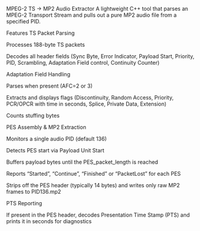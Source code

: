 MPEG-2 TS → MP2 Audio Extractor
A lightweight C++ tool that parses an MPEG-2 Transport Stream and pulls out a pure MP2 audio file from a specified PID.

Features
TS Packet Parsing

Processes 188-byte TS packets

Decodes all header fields (Sync Byte, Error Indicator, Payload Start, Priority, PID, Scrambling, Adaptation Field control, Continuity Counter)

Adaptation Field Handling

Parses when present (AFC=2 or 3)

Extracts and displays flags (Discontinuity, Random Access, Priority, PCR/OPCR with time in seconds, Splice, Private Data, Extension)

Counts stuffing bytes

PES Assembly & MP2 Extraction

Monitors a single audio PID (default 136)

Detects PES start via Payload Unit Start

Buffers payload bytes until the PES_packet_length is reached

Reports “Started”, “Continue”, “Finished” or “PacketLost” for each PES

Strips off the PES header (typically 14 bytes) and writes only raw MP2 frames to PID136.mp2

PTS Reporting

If present in the PES header, decodes Presentation Time Stamp (PTS) and prints it in seconds for diagnostics
